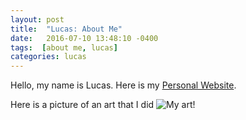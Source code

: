 ```yaml
---
layout: post
title:  "Lucas: About Me"
date:   2016-07-10 13:48:10 -0400
tags:  [about me, lucas]
categories: lucas
---
```

Hello, my name is Lucas. 
Here is my [Personal Website][personal-website].

Here is a picture of an art that I did
![My art!]({{site.url}}/assets/images/lucas_minimalist.jpg)


[personal-website]: http://www4.ncsu.edu/~lrrumney/


